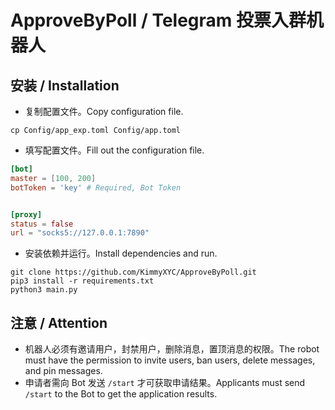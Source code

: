 # ApproveByPoll / Telegram 投票入群机器人

## 安装 / Installation

- 复制配置文件。Copy configuration file.
```shell
cp Config/app_exp.toml Config/app.toml
```
- 填写配置文件。Fill out the configuration file.
```toml
[bot]
master = [100, 200]
botToken = 'key' # Required, Bot Token


[proxy]
status = false
url = "socks5://127.0.0.1:7890"
```
- 安装依赖并运行。Install dependencies and run.
```shell
git clone https://github.com/KimmyXYC/ApproveByPoll.git
pip3 install -r requirements.txt
python3 main.py
```
## 注意 / Attention
- 机器人必须有邀请用户，封禁用户，删除消息，置顶消息的权限。The robot must have the permission to invite users, ban users, delete messages, and pin messages.
- 申请者需向 Bot 发送 `/start` 才可获取申请结果。Applicants must send `/start` to the Bot to get the application results.
